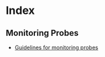 # Index

## Monitoring Probes
- [Guidelines for monitoring probes](guidelines_for_monitoring_probes.md)
